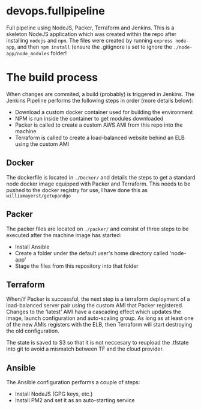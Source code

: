 # devops.fullpipeline
Full pipeline using NodeJS, Packer, Terraform and Jenkins. This is a skeleton NodeJS application which was created within the repo after installing `nodejs` and `npm`. The files were created by running `express node-app`, and then `npm install` (ensure the .gitignore is set to ignore the `./node-app/node_modules` folder!

# The build process
When changes are commited, a build (probably) is triggered in Jenkins. The Jenkins Pipeline performs the following steps in order (more details below):

* Download a custom docker container used for building the environment
* NPM is run inside the container to get modules downloaded
* Packer is called to create a custom AWS AMI from this repo into the machine
* Terraform is called to create a load-balanced website behind an ELB using the custom AMI

## Docker
The dockerfile is located in `./Docker/` and details the steps to get a standard node docker image equipped with Packer and Terraform. This needs to be pushed to the docker registry for use, I have done this as `williamayerst/getupandgo`

## Packer
The packer files are located on `./packer/` and consist of three steps to be executed after the machine image has started:
* Install Ansible
* Create a folder under the default user's home directory called 'node-app'
* Stage the files from this repository into that folder

## Terraform
When/if Packer is successful, the next step is a terraform deployment of a load-balanced server pair using the custom AMI that Packer registered. Changes to the 'latest' AMI have a cascading effect which updates the image, launch configuration and auto-scaling group. As long as at least one of the new AMIs registers with the ELB, then Terraform will start destroying the old configuration.

The state is saved to S3 so that it is not neccesary to reupload the .tfstate into git to avoid a mismatch between TF and the cloud provider.

## Ansible
The Ansible configuration performs a couple of steps:
* Install NodeJS (GPG keys, etc.)
* Install PM2 and set it as an auto-starting service
